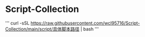 # Script-Collection

'''
curl -sSL https://raw.githubusercontent.com/wcl95716/Script-Collection/main/script/具体脚本路径 | bash
'''